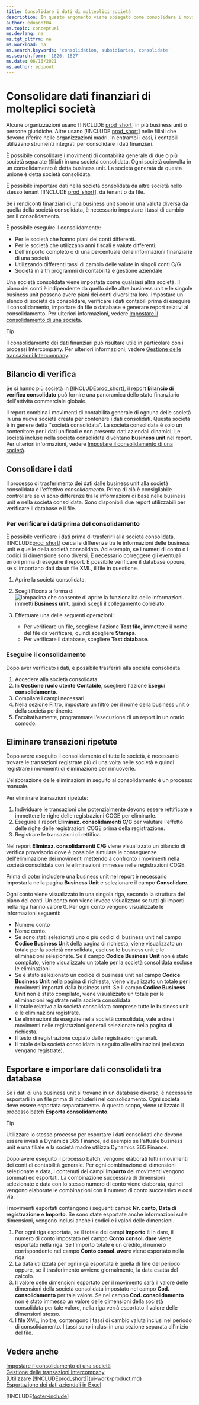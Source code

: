 ```yaml
---
title: Consolidare i dati di molteplici società
description: In questo argomento viene spiegato come consolidare i movimenti di contabilità generale di due o più società separate (filiali) in una società consolidata.
author: edupont04
ms.topic: conceptual
ms.devlang: na
ms.tgt_pltfrm: na
ms.workload: na
ms.search.keywords: 'consolidation, subsidiaries, consolidate'
ms.search.form: '1826, 1827'
ms.date: 06/16/2021
ms.author: edupont
---
```


# Consolidare dati finanziari di molteplici società

Alcune organizzazioni usano [!INCLUDE [prod_short](includes/prod_short.md)] in più business unit o persone giuridiche. Altre usano [!INCLUDE [prod_short](includes/prod_short.md)] nelle filiali che devono riferire nelle organizzazioni madri. In entrambi i casi, i contabili utilizzano strumenti integrati per consolidare i dati finanziari.  

È possibile consolidare i movimenti di contabilità generale di due o più società separate (filiali) in una società consolidata. Ogni società coinvolta in un consolidamento è detta business unit. La società generata da questa unione è detta società consolidata.  

È possibile importare dati nella società consolidata da altre società nello stesso tenant [!INCLUDE [prod_short](includes/prod_short.md)], da tenant o da file.  

Se i rendiconti finanziari di una business unit sono in una valuta diversa da quella della società consolidata, è necessario impostare i tassi di cambio per il consolidamento.  

È possibile eseguire il consolidamento:  

* Per le società che hanno piani dei conti differenti.  
* Per le società che utilizzano anni fiscali e valute differenti.  
* Dell'importo completo o di una percentuale delle informazioni finanziarie di una società
* Utilizzando differenti tassi di cambio delle valute in singoli conti C/G
* Società in altri programmi di contabilità e gestione aziendale

Una società consolidata viene impostata come qualsiasi altra società. Il piano dei conti è indipendente da quello delle altre business unit e le singole business unit possono avere piani dei conti diversi tra loro. Impostare un elenco di società da consolidare, verificare i dati contabili prima di eseguire il consolidamento, importare da file o database e generare report relativi al consolidamento. Per ulteriori informazioni, vedere [Impostare il consolidamento di una società](finance-consolidated-company-reporting-setup.md).  

> [!TIP]
> Il consolidamento dei dati finanziari può risultare utile in particolare con i processi Intercompany. Per ulteriori informazioni, vedere [Gestione delle transazioni Intercompany](intercompany-manage.md).

## Bilancio di verifica

Se si hanno più società in [!INCLUDE[prod_short](includes/prod_short.md)], il report **Bilancio di verifica consolidato** può fornire una panoramica dello stato finanziario dell'attività commerciale globale.  

Il report combina i movimenti di contabilità generale di ognuna delle società in una nuova società creata per contenere i dati consolidati. Questa società è in genere detta "società consolidata". La società consolidata è solo un contenitore per i dati unificati e non presenta dati aziendali dinamici. Le società incluse nella società consolidata diventano **business unit** nel report. Per ulteriori informazioni, vedere [Impostare il consolidamento di una società](finance-consolidated-company-reporting-setup.md).  

## Consolidare i dati

Il processo di trasferimento dei dati dalle business unit alla società consolidata è l'effettivo *consolidamento*. Prima di ciò è consigliabile controllare se vi sono differenze tra le informazioni di base nelle business unit e nella società consolidata. Sono disponibili due report utilizzabili per verificare il database e il file.

### Per verificare i dati prima del consolidamento

È possibile verificare i dati prima di trasferirli alla società consolidata. [!INCLUDE[prod_short](includes/prod_short.md)] cerca le differenze tra le informazioni delle business unit e quelle della società consolidata. Ad esempio, se i numeri di conto o i codici di dimensione sono diversi. È necessario correggere gli eventuali errori prima di eseguire il report. È possibile verificare il database oppure, se si importano dati da un file XML, il file in questione.  

1. Aprire la società consolidata.  
2. Scegli l'icona a forma di ![lampadina che consente di aprire la funzionalità delle informazioni.](media/ui-search/search_small.png "Dimmi cosa vuoi fare") immetti **Business unit**, quindi scegli il collegamento correlato.  
3. Effettuare una delle seguenti operazioni:  

    * Per verificare un file, scegliere l'azione **Test file**, immettere il nome del file da verificare, quindi scegliere **Stampa**.  
    * Per verificare il database, scegliere **Test database**.  

### Eseguire il consolidamento

Dopo aver verificato i dati, è possibile trasferirli alla società consolidata.  

1. Accedere alla società consolidata.  
2. In **Gestione ruolo utente Contabile**, scegliere l'azione **Esegui consolidamento**.  
3. Compilare i campi necessari.  
4. Nella sezione Filtro, impostare un filtro per il nome della business unit o della società pertinente.  
5. Facoltativamente, programmare l'esecuzione di un report in un orario comodo.  

## Eliminare transazioni ripetute

Dopo avere eseguito il consolidamento di tutte le società, è necessario trovare le transazioni registrate più di una volta nelle società e quindi registrare i movimenti di eliminazione per rimuoverle.

L'elaborazione delle eliminazioni in seguito al consolidamento è un processo manuale.  

Per eliminare transazioni ripetute:

1. Individuare le transazioni che potenzialmente devono essere rettificate e immettere le righe delle registrazioni COGE per eliminarle.
2. Eseguire il report **Eliminaz. consolidamenti C/G** per valutare l'effetto delle righe delle registrazioni COGE prima della registrazione.
3. Registrare le transazioni di rettifica.

Nel report **Eliminaz. consolidamenti C/G** viene visualizzato un bilancio di verifica provvisorio dove è possibile simulare le conseguenze dell'eliminazione dei movimenti mettendo a confronto i movimenti nella società consolidata con le eliminazioni immesse nelle registrazioni COGE.

Prima di poter includere una business unit nel report è necessario impostarla nella pagina **Business Unit** e selezionare il campo **Consolidare**.

Ogni conto viene visualizzato in una singola riga, secondo la struttura del piano dei conti. Un conto non viene invece visualizzato se tutti gli importi nella riga hanno valore 0. Per ogni conto vengono visualizzate le informazioni seguenti:

* Numero conto
* Nome conto.
* Se sono stati selezionati uno o più codici di business unit nel campo **Codice Business Unit** della pagina di richiesta, viene visualizzato un totale per la società consolidata, escluse le business unit e le eliminazioni selezionate. Se il campo **Codice Business Unit** non è stato compilato, viene visualizzato un totale per la società consolidata escluse le eliminazioni.
* Se è stato selezionato un codice di business unit nel campo **Codice Business Unit** nella pagina di richiesta, viene visualizzato un totale per i movimenti importati dalla business unit. Se il campo **Codice Business Unit** non è stato compilato, viene visualizzato un totale per le eliminazioni registrate nella società consolidata.
* Il totale relativo alla società consolidata comprese tutte le business unit e le eliminazioni registrate.
* Le eliminazioni da eseguire nella società consolidata, vale a dire i movimenti nelle registrazioni generali selezionate nella pagina di richiesta.
* Il testo di registrazione copiato dalle registrazioni generali.
* Il totale della società consolidata in seguito alle eliminazioni (nel caso vengano registrate).

## Esportare e importare dati consolidati tra database

Se i dati di una business unit si trovano in un database diverso, è necessario esportarli in un file prima di includerli nel consolidamento. Ogni società deve essere esportata separatamente. A questo scopo, viene utilizzato il processo batch **Esporta consolidamento**.  

> [!TIP]
> Utilizzare lo stesso processo per esportare i dati consolidati che devono essere inviati a Dynamics 365 Finance, ad esempio se l'attuale business unit è una filiale e la società madre utilizza Dynamics 365 Finance.

Dopo avere eseguito il processo batch, vengono elaborati tutti i movimenti dei conti di contabilità generale. Per ogni combinazione di dimensioni selezionate e data, i contenuti dei campi **Importo** dei movimenti vengono sommati ed esportati. La combinazione successiva di dimensioni selezionate e data con lo stesso numero di conto viene elaborata, quindi vengono elaborate le combinazioni con il numero di conto successivo e così via.  

I movimenti esportati contengono i seguenti campi: **Nr. conto**, **Data di registrazione** e **Importo**. Se sono state esportate anche informazioni sulle dimensioni, vengono inclusi anche i codici e i valori delle dimensioni.  

1. Per ogni riga esportata, se il totale dei campi **Importo** è in dare, il numero di conto impostato nel campo **Conto consol. dare** viene esportato nella riga. Se l'importo totale è un credito, il numero corrispondente nel campo **Conto consol. avere** viene esportato nella riga.  
2. La data utilizzata per ogni riga esportata è quella di fine del periodo oppure, se il trasferimento avviene giornalmente, la data esatta del calcolo.  
3. Il valore delle dimensioni esportato per il movimento sarà il valore delle dimensioni della società consolidata impostato nel campo **Cod. consolidamento** per tale valore. Se nel campo **Cod. consolidamento** non è stato immesso un valore delle dimensioni della società consolidata per tale valore, nella riga verrà esportato il valore delle dimensioni stesso.  
4. I file XML, inoltre, contengono i tassi di cambio valuta inclusi nel periodo di consolidamento. I tassi sono inclusi in una sezione separata all'inizio del file.  

## Vedere anche

[Impostare il consolidamento di una società](finance-consolidated-company-reporting-setup.md)  
[Gestione delle transazioni Intercompany](intercompany-manage.md)  
[Utilizzare [!INCLUDE[prod_short](includes/prod_short.md)]](ui-work-product.md)  
[Esportazione dei dati aziendali in Excel](about-export-data.md)


[!INCLUDE[footer-include](includes/footer-banner.md)]